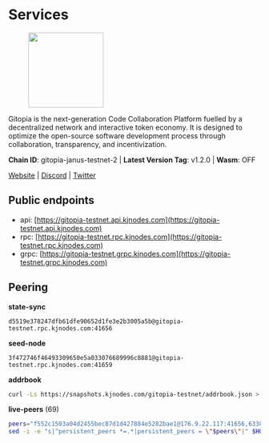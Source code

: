 # Services

<figure><img src="https://raw.githubusercontent.com/kj89/testnet_manuals/main/pingpub/logos/gitopia.png" width="150" alt=""><figcaption></figcaption></figure>

Gitopia is the next-generation Code Collaboration Platform fuelled by  a decentralized network and interactive token economy. It is designed  to optimize the open-source software development process through  collaboration, transparency, and incentivization.

**Chain ID**: gitopia-janus-testnet-2 | **Latest Version Tag**: v1.2.0 | **Wasm**: OFF

[Website](https://gitopia.com/) | [Discord](https://discord.gg/hFTXCGNYDZ) | [Twitter](https://twitter.com/gitopiaDAO)


## Public endpoints

* api: [https://gitopia-testnet.api.kjnodes.com](https://gitopia-testnet.api.kjnodes.com)
* rpc: [https://gitopia-testnet.rpc.kjnodes.com](https://gitopia-testnet.rpc.kjnodes.com)
* grpc: [https://gitopia-testnet.grpc.kjnodes.com](https://gitopia-testnet.grpc.kjnodes.com)

## Peering

**state-sync**

```text
d5519e378247dfb61dfe90652d1fe3e2b3005a5b@gitopia-testnet.rpc.kjnodes.com:41656
```

**seed-node**

```text
3f472746f46493309650e5a033076689996c8881@gitopia-testnet.rpc.kjnodes.com:41659
```

**addrbook**
```bash
curl -Ls https://snapshots.kjnodes.com/gitopia-testnet/addrbook.json > $HOME/.gitopia/config/addrbook.json
```

**live-peers** (69)
```bash
peers="f552c1503a04d2455bec87d1d427884e5282bae1@176.9.22.117:41656,63381c5528ed8ca93f9ba31008a9630d21b29a97@142.132.152.46:46656,374da78901e59810277fc35482bce6e30953f488@80.79.6.155:41656,aa12217a38bd794403ff82b5042cbee091fa30c2@209.145.63.85:26656,6871aeacd353d66c38b1ebbf3b1ad244fa05e32b@167.86.84.125:26656,704359dfa22f889f762e25ede2272d018b8283da@161.35.112.235:41656,995177c4b8c2b498de50483a614f9e30bf02e843@65.109.130.180:26656,c03e9f152bb1becc54d4424d02249135d39be09f@81.0.218.106:41656,5fa476e097bc0af605581b5fb905b10707c5762d@84.46.247.123:26656,d238167163e6d34ff8a500afe23386160805d387@193.46.243.144:36656,eccdf1d5bf33bc1733838562b4d4a4a45869c3a8@135.181.183.93:41656,fb0a1c5dbc329b1b0ae3dac6776df4eb5f2072f6@79.137.248.142:26656,fea7c372588898f7ea3a04373c52a30712b3c279@185.239.209.56:656,ad33cf22f96e43448798686ed0f7428b8fdacf5b@5.161.90.174:656,d5519e378247dfb61dfe90652d1fe3e2b3005a5b@65.109.68.190:41656,399d4e19186577b04c23296c4f7ecc53e61080cb@34.87.157.137:26656,f9b892ea2e8ed8aa83f7b98e7e47371c23b01924@213.239.207.175:36656,4e0e57bcac8aa2bc3188d5b7845eeee61a61f3f0@194.163.170.165:26656,299787b65bc3f176cdfc126af491c282f8e33a85@164.92.107.81:26656,a8591524ebded3132f423771c0d91b77bdffad44@82.208.22.16:26656,5ffdc1788f68df5e8163d9bd0d71a4c4d3dec2e9@81.0.220.21:26656,93c4c73375b5f52020e7e7bd3f901ee28f07e6b7@109.123.243.66:41656,3b7845f8c8361c2f2de742473cd891c6e8cdeabf@83.171.249.159:656,98bdfc67810bf7ac8f5c45b2c677b4bf199eb42e@185.193.67.65:41656,73de34b1d08fdd58b5a5c0ec6d2560310c1ebe90@38.242.151.86:26656,ccf24b1e4f8566f3914c08e13d2b6154ed47ddbd@45.153.48.45:26656,66116d559390844588c67db54b894779cf00d559@5.9.61.237:41656,91bf3eb973595dd4621ccf5853e5ac78c48058da@194.163.180.77:656,d9d59b442e46f142394fcdf2f246ca8c7b2b7ce9@149.102.146.36:26656,31af09cf452ded09a5b3ffdab49efc4248feaca9@143.198.69.150:26656,458a98d6293064bdf3d6f86e0e2aa87bbb450f07@75.119.144.48:656,c820e754c56b5455d64ab7685730c44a936d0833@154.38.165.129:26656,5c2a752c9b1952dbed075c56c600c3a79b58c395@195.3.220.140:27036,b88753ea1b0dde0e6b05a12e8bacf50db62528f2@74.208.122.159:41656,09538ba6159f454a17d76501c59e23bad6fc9d3d@85.190.246.67:26656,f0b8227e40f25eaec0e25b9e91ca199d2d9a1ecb@167.86.94.177:656,d3fe4d63101e72c4cc5fd1114b57d36b759c0402@164.92.72.200:26656,3f3ab30d393628a74355f119964b33d65e7c1133@134.209.191.160:41656,e79532749fb5dd95366f4568a7b2430d0e316fb5@84.46.255.163:26656,c19da021d6bbdeccdd03453a021d7171e6e299d5@173.249.14.30:656,292c099fc654a1331d3b62a1b939f867b62ef434@45.85.147.242:656,e9e671e22d794a4f80e32133905c83585b057a5d@86.48.3.0:26656,9863c8928e26bd2528d5cac71c34548e57611570@81.0.218.37:41656,8f4c2887e46edc200a95afeaa87cb63bdddd26e2@185.239.208.131:656,bc8a2179df7d5db14504e64cfba8ad4e3d3ce0e4@38.242.156.105:26656,3824a732679f62c25d4ce080a5d28941ef690d8e@78.135.67.254:26656,2f938da5d098c056b30ec7d861858a40fc91316a@78.183.97.99:26656,082e95b5d5351e68dcfb24dff802f9064cfd5a4c@65.109.92.241:51056,61c85d47e1dd86d5a5849450b849078d4d13184b@85.239.244.123:26656,761a1c836718c25241d1c82ddb74510065394553@185.249.227.49:41656,b6651c7b043ef4bdccd7906b0f06de2bbdfe8a60@193.46.243.75:26656,2f0484f05aa2d58d91aa21ea7cb9ce81c2e207ea@85.239.240.187:26656,3b695f4a5e40ba29141265f46d9259210c783aa0@38.242.207.5:41656,5c2c2b27e1824097d4f5dc7a581a8d615923e76f@185.252.235.110:41656,b44d4fd0799d2c06fbec0257b376c0520bdb226a@185.250.37.147:41656,4b74a2394e9c251ca24c68e666288a5fdae78010@185.245.183.246:26656,bef920987c15fb3db45f17f1429d56d596074453@46.137.202.15:41656,0a3e10fdec34ec5ca5f7c3121bb1c221dbb0641b@85.239.241.171:41656,12d69933e13c25a22336cc95cf7a7e3b05ff7ac6@185.192.97.39:41656,6ce7f9ea8e3019c50057f4eb2a0ed55e8eedf874@194.50.0.44:26656,38f4e436b28b05850fa9b67cadf0700123cec094@45.10.154.166:26656,59b2922d6b3c63bd80c4154490ecedfb955cd075@185.135.137.143:26656,2563f9668a456da394e5347a3256d1130fbce80e@154.12.235.232:26656,24e10b07b7eb9bc74891ea24c0e7f8271726ad0a@194.233.65.96:41656,481189b7e246f6c824a969482446c49abbfe76b8@161.97.172.147:26656,aba9c58344ec5e7dcd5ea1dc273d853e58b2ddd9@37.187.78.201:41656,016b0e565abd496b9473b87ac41339251005d12e@194.163.167.163:41656,a510ea956fd1ccc786784d7c0f633889ce6cf618@168.119.124.130:41656,6ea375302fdd319ef64e013f469e286faf739da8@213.239.207.165:20086"
sed -i -e "s|^persistent_peers *=.*|persistent_peers = \"$peers\"|" $HOME/.gitopia/config/config.toml
```
